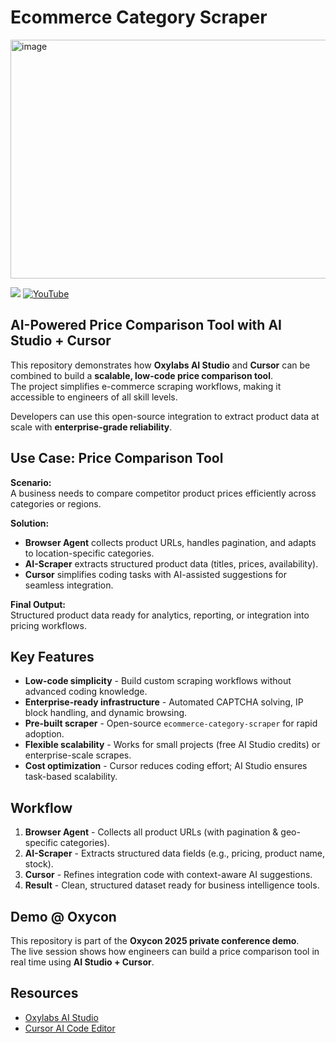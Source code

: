 # Ecommerce Category Scraper

<img width="847" height="382" alt="image" src="https://github.com/user-attachments/assets/167f7424-8889-40a0-bd07-1c6bcb450374" />


[![](https://dcbadge.limes.pink/api/server/Pds3gBmKMH?style=for-the-badge&theme=discord)](https://discord.gg/Pds3gBmKMH) [![YouTube](https://img.shields.io/badge/YouTube-Oxylabs-red?style=for-the-badge&logo=youtube&logoColor=white)](https://www.youtube.com/@oxylabs)

## AI-Powered Price Comparison Tool with AI Studio + Cursor

This repository demonstrates how **Oxylabs AI Studio** and **Cursor** can be combined to build a **scalable, low-code price comparison tool**.  
The project simplifies e-commerce scraping workflows, making it accessible to engineers of all skill levels.  

Developers can use this open-source integration to extract product data at scale with **enterprise-grade reliability**.


## Use Case: Price Comparison Tool

**Scenario:**  
A business needs to compare competitor product prices efficiently across categories or regions.

**Solution:**  
- **Browser Agent** collects product URLs, handles pagination, and adapts to location-specific categories.  
- **AI-Scraper** extracts structured product data (titles, prices, availability).  
- **Cursor** simplifies coding tasks with AI-assisted suggestions for seamless integration.  

**Final Output:**  
Structured product data ready for analytics, reporting, or integration into pricing workflows.


## Key Features

- **Low-code simplicity** - Build custom scraping workflows without advanced coding knowledge.  
- **Enterprise-ready infrastructure** - Automated CAPTCHA solving, IP block handling, and dynamic browsing.  
- **Pre-built scraper** - Open-source `ecommerce-category-scraper` for rapid adoption.  
- **Flexible scalability** - Works for small projects (free AI Studio credits) or enterprise-scale scrapes.  
- **Cost optimization** - Cursor reduces coding effort; AI Studio ensures task-based scalability.  


## Workflow

1. **Browser Agent** - Collects all product URLs (with pagination & geo-specific categories).  
2. **AI-Scraper** - Extracts structured data fields (e.g., pricing, product name, stock).  
3. **Cursor** - Refines integration code with context-aware AI suggestions.  
4. **Result** - Clean, structured dataset ready for business intelligence tools.  


##  Demo @ Oxycon

This repository is part of the **Oxycon 2025 private conference demo**.  
The live session shows how engineers can build a price comparison tool in real time using **AI Studio + Cursor**.


## Resources

- [Oxylabs AI Studio](https://oxylabs.io/)  
- [Cursor AI Code Editor](https://cursor.sh/)  
